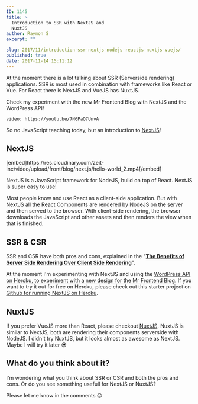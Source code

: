 ```yaml
---
ID: 1145
title: >
  Introduction to SSR with NextJS and
  NuxtJS
author: Raymon S
excerpt: ""

slug: 2017/11/introduction-ssr-nextjs-nodejs-reactjs-nuxtjs-vuejs/
published: true
date: 2017-11-14 15:11:12
---
```

At the moment there is a lot talking about SSR (Serverside rendering) applications. SSR is most used in combination with frameworks like React or Vue. For React there is NextJS and VueJS has NuxtJS.

Check my experiment with the new Mr Frontend Blog with NextJS and the WordPress API!

`video: https://youtu.be/7N6PaO7UnvA`

So no JavaScript teaching today, but an introduction to <a href="https://zeit.co/blog/next2" target="_blank" rel="noopener">NextJS</a>!
<h2>NextJS</h2>
[embed]https://res.cloudinary.com/zeit-inc/video/upload/front/blog/next.js/hello-world_2.mp4[/embed]

NextJS is a JavaScript framework for NodeJS, build on top of React. NextJS is super easy to use!

Most people know and use React as a client-side application. But with NextJS all the React Components are rendered by NodeJS on the server and then served to the browser. With client-side rendering, the browser downloads the JavaScript and other assets and then renders the view when that is finished.
<h2>SSR &amp; CSR</h2>
SSR and CSR have both pros and cons, explained in the "<a href="https://medium.com/walmartlabs/the-benefits-of-server-side-rendering-over-client-side-rendering-5d07ff2cefe8" target="_blank" rel="noopener"><strong>The Benefits of Server Side Rendering Over Client Side Rendering</strong></a>".

At the moment I'm experimenting with NextJS and using the <a href="http://nextblog.herokuapp.com" target="_blank" rel="noopener">WordPress API on Heroku, to experiment with a new design for the Mr Frontend Blog</a>. If you want to try it out for free on Heroku, please check out this starter project on <a href="https://github.com/mars/heroku-nextjs" target="_blank" rel="noopener">Github for running NextJS on Heroku</a>.
<h2>NuxtJS</h2>
If you prefer VueJS more than React, please checkout <a href="https://nuxtjs.org" target="_blank" rel="noopener">NuxtJS</a>. NuxtJS is similar to NextJS, both are rendering their components serverside with NodeJS. I didn't try NuxtJS, but it looks almost as awesome as NextJS. Maybe I will try it later &#x1f60e;
<h2>What do you think about it?</h2>
I'm wondering what you think about SSR or CSR and both the pros and cons. Or do you see something usefull for NextJS or NuxtJS?

Please let me know in the comments &#x1f609;